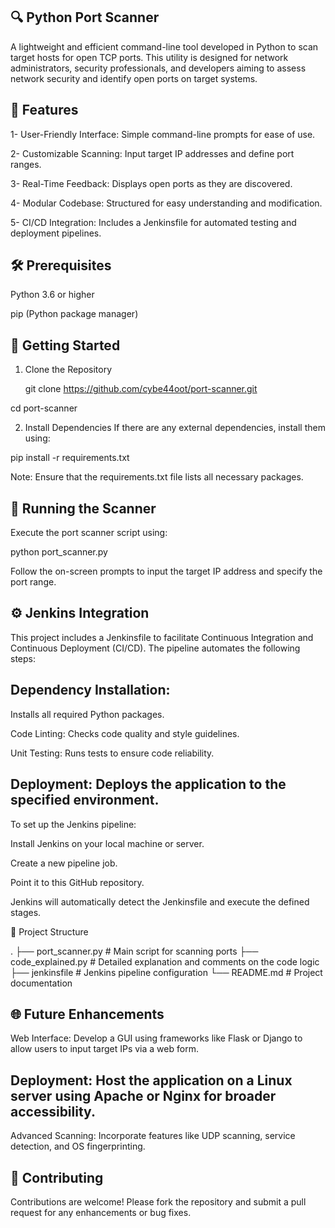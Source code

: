 ## 🔍 Python Port Scanner

A lightweight and efficient command-line tool developed in Python to scan target hosts for open TCP ports. This utility is designed for network administrators, security professionals, and developers aiming to assess network security and identify open ports on target systems.

## 📌 Features
1- User-Friendly Interface: Simple command-line prompts for ease of use.

2- Customizable Scanning: Input target IP addresses and define port ranges.

3- Real-Time Feedback: Displays open ports as they are discovered.

4- Modular Codebase: Structured for easy understanding and modification.

5- CI/CD Integration: Includes a Jenkinsfile for automated testing and deployment pipelines.

## 🛠️ Prerequisites
Python 3.6 or higher

pip (Python package manager)

## 🚀 Getting Started
1. Clone the Repository

   git clone https://github.com/cybe44oot/port-scanner.git
   
cd port-scanner

2. Install Dependencies
If there are any external dependencies, install them using:


pip install -r requirements.txt

Note: Ensure that the requirements.txt file lists all necessary packages.

## 🧪 Running the Scanner
Execute the port scanner script using:

python port_scanner.py

Follow the on-screen prompts to input the target IP address and specify the port range.

## ⚙️ Jenkins Integration
This project includes a Jenkinsfile to facilitate Continuous Integration and Continuous Deployment (CI/CD). The pipeline automates the following steps:

## Dependency Installation: 

Installs all required Python packages.

Code Linting: Checks code quality and style guidelines.

Unit Testing: Runs tests to ensure code reliability.

## Deployment: Deploys the application to the specified environment.

To set up the Jenkins pipeline:

Install Jenkins on your local machine or server.

Create a new pipeline job.

Point it to this GitHub repository.

Jenkins will automatically detect the Jenkinsfile and execute the defined stages.

📁 Project Structure

.
├── port_scanner.py        # Main script for scanning ports
├── code_explained.py      # Detailed explanation and comments on the code logic
├── jenkinsfile            # Jenkins pipeline configuration
└── README.md              # Project documentation


## 🌐 Future Enhancements
Web Interface: Develop a GUI using frameworks like Flask or Django to allow users to input target IPs via a web form.

## Deployment: Host the application on a Linux server using Apache or Nginx for broader accessibility.

Advanced Scanning: Incorporate features like UDP scanning, service detection, and OS fingerprinting.

## 🤝 Contributing
Contributions are welcome! Please fork the repository and submit a pull request for any enhancements or bug fixes.

